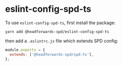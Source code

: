 # eslint-config-spd-ts

To use `eslint-config-spd-ts`, first install the package:

`yarn add @headforwards-spd/eslint-config-spd-ts`

then add a `.eslintrc.js` file which extends SPD config:

```javascript
module.exports = {
  extends: ['@headforwards-spd/spd-ts'],
};
```

